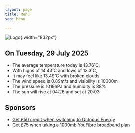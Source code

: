 ```yaml
---
layout: page
title: Menu
seo: Menu

---
```


![Logo](/images/logo.jpg){:width="832px"}

<!-- weather_marker starts -->
## On Tuesday, 29 July 2025

- The average temperature today is 13.76˚C,
- With highs of 14.43˚C and lows of 13.3˚C,
- It may feel like 13.49˚C with broken clouds
- The wind speed is 0.89m/s and visibility is 10000m
- The pressure is 1019hPa and humidity is 88%
- The sun will rise at 04:26 and set at 20:03

<!-- weather_marker ends -->

## Sponsors

- [Get £50 credit when switching to Octopus Energy](https://bit.ly/3oD1nnS)
- [Get £75 when taking a 1000mb YouFibre broadband plan](https://aklam.io/91zWhU?)
